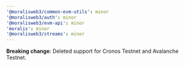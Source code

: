 ```yaml
---
'@moralisweb3/common-evm-utils': minor
'@moralisweb3/auth': minor
'@moralisweb3/evm-api': minor
'moralis': minor
'@moralisweb3/streams': minor
---
```


**Breaking change**: Deleted support for Cronos Testnet and Avalanche Testnet.
